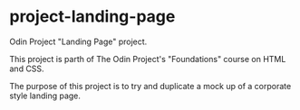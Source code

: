 # project-landing-page
Odin Project "Landing Page" project.

This project is parth of The Odin Project's "Foundations" course on HTML and CSS.

The purpose of this project is to try and duplicate a mock up of a corporate style landing page.
